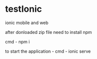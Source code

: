 # testIonic

ionic mobile and web 

after  donloaded zip file need to install npm 

cmd - npm i


to start the application - 
cmd -  ionic serve 
